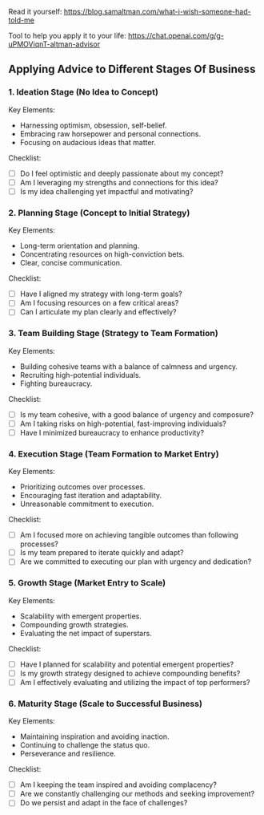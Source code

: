 Read it yourself: https://blog.samaltman.com/what-i-wish-someone-had-told-me

Tool to help you apply it to your life: https://chat.openai.com/g/g-uPMOViqnT-altman-advisor


## Applying Advice to Different Stages Of Business

### 1. Ideation Stage (No Idea to Concept)
Key Elements:
- Harnessing optimism, obsession, self-belief.
- Embracing raw horsepower and personal connections.
- Focusing on audacious ideas that matter.

Checklist:
- [ ] Do I feel optimistic and deeply passionate about my concept?
- [ ] Am I leveraging my strengths and connections for this idea?
- [ ] Is my idea challenging yet impactful and motivating?

### 2. Planning Stage (Concept to Initial Strategy)
Key Elements:
- Long-term orientation and planning.
- Concentrating resources on high-conviction bets.
- Clear, concise communication.

Checklist:
- [ ] Have I aligned my strategy with long-term goals?
- [ ] Am I focusing resources on a few critical areas?
- [ ] Can I articulate my plan clearly and effectively?

### 3. Team Building Stage (Strategy to Team Formation)
Key Elements:
- Building cohesive teams with a balance of calmness and urgency.
- Recruiting high-potential individuals.
- Fighting bureaucracy.

Checklist:
- [ ] Is my team cohesive, with a good balance of urgency and composure?
- [ ] Am I taking risks on high-potential, fast-improving individuals?
- [ ] Have I minimized bureaucracy to enhance productivity?

### 4. Execution Stage (Team Formation to Market Entry)
Key Elements:
- Prioritizing outcomes over processes.
- Encouraging fast iteration and adaptability.
- Unreasonable commitment to execution.

Checklist:
- [ ] Am I focused more on achieving tangible outcomes than following processes?
- [ ] Is my team prepared to iterate quickly and adapt?
- [ ] Are we committed to executing our plan with urgency and dedication?

### 5. Growth Stage (Market Entry to Scale)
Key Elements:
- Scalability with emergent properties.
- Compounding growth strategies.
- Evaluating the net impact of superstars.

Checklist:
- [ ] Have I planned for scalability and potential emergent properties?
- [ ] Is my growth strategy designed to achieve compounding benefits?
- [ ] Am I effectively evaluating and utilizing the impact of top performers?

### 6. Maturity Stage (Scale to Successful Business)
Key Elements:
- Maintaining inspiration and avoiding inaction.
- Continuing to challenge the status quo.
- Perseverance and resilience.

Checklist:
- [ ] Am I keeping the team inspired and avoiding complacency?
- [ ] Are we constantly challenging our methods and seeking improvement?
- [ ] Do we persist and adapt in the face of challenges?
